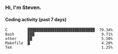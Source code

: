 ### Hi, I'm Steven.

#### Coding activity (past 7 days)
```
C         ▓▓▓▓▓▓▓▓▓▓▓▓▓▓▓▓▓▓▓▓▓▓▓▓▓▓▓▓▓▓  79.34%
Bash      ▓▓▓                              9.71%
other     ▓▓                               5.50%
Makefile  ▓                                4.20%
TeX                                        1.25%
```
